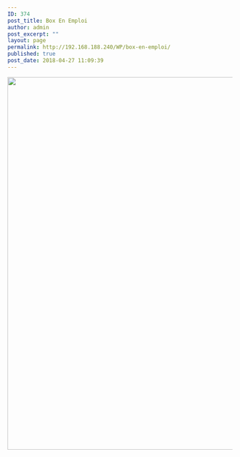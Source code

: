 ```yaml
---
ID: 374
post_title: Box En Emploi
author: admin
post_excerpt: ""
layout: page
permalink: http://192.168.188.240/WP/box-en-emploi/
published: true
post_date: 2018-04-27 11:09:39
---
```

<a href="http://192.168.188.240/WP/wp-content/uploads/2018/04/Box_emploi.gif"><img class="aligncenter size-full wp-image-367" src="http://192.168.188.240/WP/wp-content/uploads/2018/04/Box_emploi.gif" alt="" width="1596" height="835" /></a>